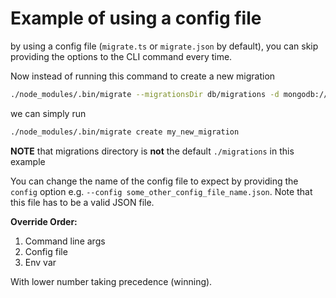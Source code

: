 # Example of using a config file

by using a config file (`migrate.ts` or `migrate.json` by default), you can skip providing the options to the CLI command every time.

Now instead of running this command to create a new migration

```bash
./node_modules/.bin/migrate --migrationsDir db/migrations -d mongodb://localhost/db-dev create my_new_migration
```

we can simply run

```bash
./node_modules/.bin/migrate create my_new_migration
```

**NOTE** that migrations directory is **not** the default `./migrations` in this example

You can change the name of the config file to expect by providing the `config` option e.g. `--config some_other_config_file_name.json`. Note that this file has to be a valid JSON file.

**Override Order:**

1. Command line args
2. Config file
3. Env var

With lower number taking precedence (winning).
